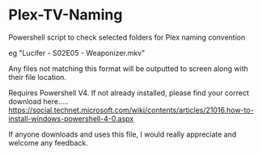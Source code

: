# Plex-TV-Naming

Powershell script to check selected folders for Plex naming convention

eg "Lucifer - S02E05 - Weaponizer.mkv"

Any files not matching this format will be outputted to screen along with their file location.

Requires Powershell V4. If not already installed, please find your correct download here.....
https://social.technet.microsoft.com/wiki/contents/articles/21016.how-to-install-windows-powershell-4-0.aspx


If anyone downloads and uses this file, I would really appreciate and welcome any feedback.
